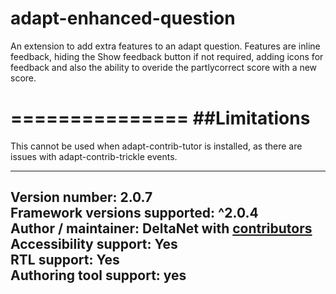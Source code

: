 adapt-enhanced-question
===============

An extension to add extra features to an adapt question. Features are inline feedback, hiding the Show feedback button if not required, adding icons for feedback and also the ability to overide the partlycorrect score with a new score.

===============
##Limitations
===============

This cannot be used when adapt-contrib-tutor is installed, as there are issues with adapt-contrib-trickle events.

----------------------------
**Version number:**  2.0.7     
**Framework versions supported:**  ^2.0.4    
**Author / maintainer:** DeltaNet with [contributors](https://github.com/deltanet/adapt-enhanced-question/graphs/contributors)     
**Accessibility support:** Yes  
**RTL support:** Yes     
**Authoring tool support:** yes
----------------------------
